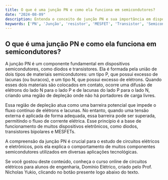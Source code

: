 ```yaml
---
title: O que é uma junção PN e como ela funciona em semicondutores?
date: "2024-08-09"
description: Entenda o conceito de junção PN e sua importância em dispositivos semicondutores.
keywords: ['PN', 'Junção', 'resistor', 'MESFET', 'Transistor', 'Semicondutor']
---
```


## O que é uma junção PN e como ela funciona em semicondutores?

A junção PN é um componente fundamental em dispositivos semicondutores, como diodos e transistores. Ela é formada pela união de dois tipos de materiais semicondutores: um tipo P, que possui excesso de lacunas (ou buracos), e um tipo N, que possui excesso de elétrons. Quando esses dois materiais são colocados em contato, ocorre uma difusão de elétrons do lado N para o lado P e de lacunas do lado P para o lado N, criando uma região de depleção onde não há portadores de carga livres.

Essa região de depleção atua como uma barreira potencial que impede o fluxo contínuo de elétrons e lacunas. No entanto, quando uma tensão externa é aplicada de forma adequada, essa barreira pode ser superada, permitindo o fluxo de corrente elétrica. Esse princípio é a base de funcionamento de muitos dispositivos eletrônicos, como diodos, transistores bipolares e MESFETs.

A compreensão da junção PN é crucial para o estudo de circuitos elétricos e eletrônicos, pois ela explica o comportamento de muitos componentes semicondutores utilizados em diversas aplicações tecnológicas.

Se você gostou deste conteúdo, conheça o curso online de circuitos elétricos para alunos de engenharia, Domínio Elétrico, criado pelo Prof. Nicholas Yukio, clicando no botão presente logo abaixo do texto.